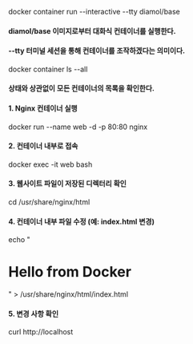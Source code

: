 docker container run --interactive --tty diamol/base
#### diamol/base 이미지로부터 대화식 컨테이너를 실행한다.
#### --tty 터미널 세션을 통해 컨테이너를 조작하겠다는 의미이다.

docker container ls --all
#### 상태와 상관없이 모든 컨테이너의 목록을 확인한다.

#### 1. Nginx 컨테이너 실행
docker run --name web -d -p 80:80 nginx

#### 2. 컨테이너 내부로 접속
docker exec -it web bash

#### 3. 웹사이트 파일이 저장된 디렉터리 확인
cd /usr/share/nginx/html

#### 4. 컨테이너 내부 파일 수정 (예: index.html 변경)
echo "<h1>Hello from Docker</h1>" > /usr/share/nginx/html/index.html

#### 5. 변경 사항 확인
curl http://localhost
